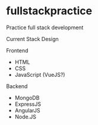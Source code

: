 # fullstackpractice
Practice full stack development

Current Stack Design

Frontend
- HTML
- CSS
- JavaScript (VueJS?)

Backend
- MongoDB
- ExpressJS
- AngularJS
- Node.JS
